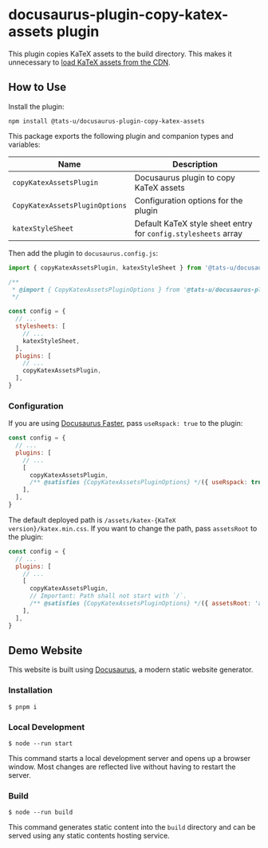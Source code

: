 # docusaurus-plugin-copy-katex-assets plugin

This plugin copies KaTeX assets to the build directory. This makes it unnecessary to [load KaTeX assets from the CDN](https://docusaurus.io/docs/markdown-features/math-equations).

## How to Use

Install the plugin:

```
npm install @tats-u/docusaurus-plugin-copy-katex-assets
```

This package exports the following plugin and companion types and variables:

| Name | Description |
| --- | --- |
| `copyKatexAssetsPlugin` | Docusaurus plugin to copy KaTeX assets |
| `CopyKatexAssetsPluginOptions` | Configuration options for the plugin |
| `katexStyleSheet` | Default KaTeX style sheet entry for `config.stylesheets` array |

Then add the plugin to `docusaurus.config.js`:

```js
import { copyKatexAssetsPlugin, katexStyleSheet } from '@tats-u/docusaurus-plugin-copy-katex-assets';

/**
 * @import { CopyKatexAssetsPluginOptions } from '@tats-u/docusaurus-plugin-copy-katex-assets';
 */

const config = {
  // ...
  stylesheets: [
    // ...
    katexStyleSheet,
  ],
  plugins: [
    // ...
    copyKatexAssetsPlugin,
  ],
}
```

### Configuration

If you are using [Docusaurus Faster](https://github.com/facebook/docusaurus/issues/10556), pass `useRspack: true` to the plugin:

```js
const config = {
  // ...
  plugins: [
    // ...
    [
      copyKatexAssetsPlugin,
      /** @satisfies {CopyKatexAssetsPluginOptions} */({ useRspack: true }),
    ],
  ],
}
```

The default deployed path is `/assets/katex-{KaTeX version}/katex.min.css`. If you want to change the path, pass `assetsRoot` to the plugin:

```js
const config = {
  // ...
  plugins: [
    // ...
    [
      copyKatexAssetsPlugin,
      // Important: Path shall not start with `/`.
      /** @satisfies {CopyKatexAssetsPluginOptions} */({ assetsRoot: 'assets/katex' }),
    ],
  ],
}
```

## Demo Website

This website is built using [Docusaurus](https://docusaurus.io/), a modern static website generator.

### Installation

```
$ pnpm i
```

### Local Development

```
$ node --run start
```

This command starts a local development server and opens up a browser window. Most changes are reflected live without having to restart the server.

### Build

```
$ node --run build
```

This command generates static content into the `build` directory and can be served using any static contents hosting service.
